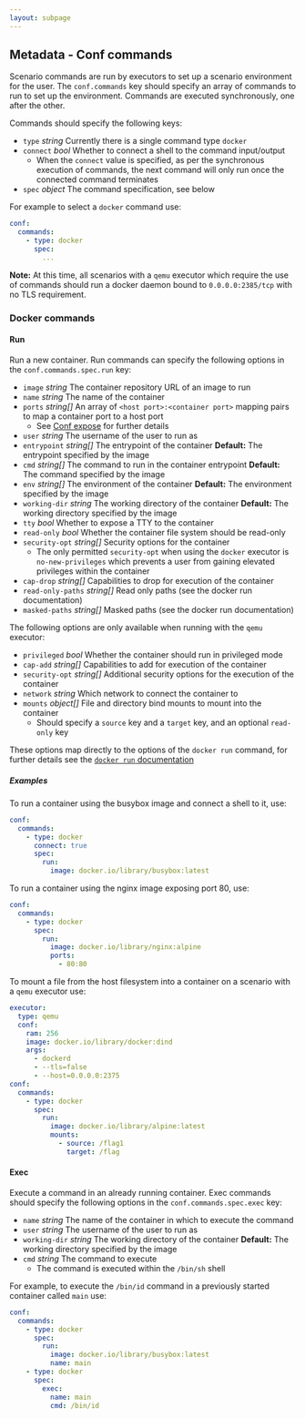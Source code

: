 ```yaml
---
layout: subpage
---
```


## Metadata - Conf commands

Scenario commands are run by executors to set up a scenario environment for the user. The `conf.commands` key should specify an array of commands to run to set up the environment. Commands are executed synchronously, one after the other.

Commands should specify the following keys:
* `type` *string* Currently there is a single command type `docker`
* `connect` *bool* Whether to connect a shell to the command input/output
  * When the `connect` value is specified, as per the synchronous execution of commands, the next command will only run once the connected command terminates
* `spec` *object* The command specification, see below

For example to select a `docker` command use:
```yaml
conf:
  commands:
    - type: docker
      spec:
        ...
```

**Note:** At this time, all scenarios with a `qemu` executor which require the use of commands should run a docker daemon bound to `0.0.0.0:2385/tcp` with no TLS requirement.

### Docker commands

#### Run

Run a new container. Run commands can specify the following options in the `conf.commands.spec.run` key:
* `image` *string* The container repository URL of an image to run
* `name` *string* The name of the container
* `ports` *string[]* An array of `<host port>:<container port>` mapping pairs to map a container port to a host port
  * See [Conf expose](/scenario/expose.html) for further details
* `user` *string* The username of the user to run as
* `entrypoint` *string[]* The entrypoint of the container **Default:** The entrypoint specified by the image
* `cmd` *string[]* The command to run in the container entrypoint **Default:** The command specified by the image
* `env` *string[]* The environment of the container **Default:** The environment specified by the image
* `working-dir` *string* The working directory of the container **Default:** The working directory specified by the image
* `tty` *bool* Whether to expose a TTY to the container
* `read-only` *bool* Whether the container file system should be read-only
* `security-opt` *string[]* Security options for the container
  * The only permitted `security-opt` when using the `docker` executor is `no-new-privileges` which prevents a user from gaining elevated privileges within the container
* `cap-drop` *string[]* Capabilities to drop for execution of the container
* `read-only-paths` *string[]* Read only paths (see the docker run documentation)
* `masked-paths` *string[]* Masked paths (see the docker run documentation)

The following options are only available when running with the `qemu` executor:
* `privileged` *bool* Whether the container should run in privileged mode
* `cap-add` *string[]* Capabilities to add for execution of the container
* `security-opt` *string[]* Additional security options for the execution of the container
* `network` *string* Which network to connect the container to
* `mounts` *object[]* File and directory bind mounts to mount into the container
  * Should specify a `source` key and a `target` key, and an optional `read-only` key

These options map directly to the options of the `docker run` command, for further details see the [`docker run` documentation](https://docs.docker.com/engine/reference/commandline/run/)

##### Examples
To run a container using the busybox image and connect a shell to it, use:
```yaml
conf:
  commands:
    - type: docker
      connect: true
      spec:
        run:
          image: docker.io/library/busybox:latest
```

To run a container using the nginx image exposing port 80, use:
```yaml
conf:
  commands:
    - type: docker
      spec:
        run:
          image: docker.io/library/nginx:alpine
          ports:
            - 80:80
```

To mount a file from the host filesystem into a container on a scenario with a `qemu` executor use:
```yaml
executor:
  type: qemu
  conf:
    ram: 256
    image: docker.io/library/docker:dind
    args:
      - dockerd
      - --tls=false
      - --host=0.0.0.0:2375
conf:
  commands:
    - type: docker
      spec:
        run:
          image: docker.io/library/alpine:latest
          mounts:
            - source: /flag1
              target: /flag
```

#### Exec

Execute a command in an already running container. Exec commands should specify the following options in the `conf.commands.spec.exec` key:
* `name` *string* The name of the container in which to execute the command
* `user` *string* The username of the user to run as
* `working-dir` *string* The working directory of the container **Default:** The working directory specified by the image
* `cmd` *string* The command to execute
  * The command is executed within the `/bin/sh` shell

For example, to execute the `/bin/id` command in a previously started container called `main` use:
```yaml
conf:
  commands:
    - type: docker
      spec:
        run:
          image: docker.io/library/busybox:latest
          name: main
    - type: docker
      spec:
        exec:
          name: main
          cmd: /bin/id
```
